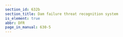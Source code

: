 ```yaml
---
section_id: 632b
section_title: Dam failure threat recognition system
is_element: true
abbr: DFR
page_in_manual: 630-5
---
```

